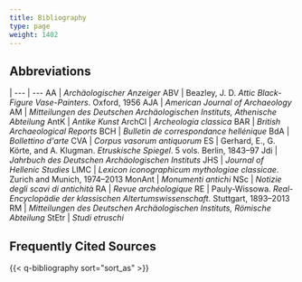 ```yaml
---
title: Bibliography
type: page
weight: 1402
---
```


## Abbreviations

 |
--- | ---
AA  | *Archäologischer Anzeiger*
ABV | Beazley, J. D. *Attic Black-Figure Vase-Painters*. Oxford, 1956
AJA | *American Journal of Archaeology*
AM  | *Mitteilungen des Deutschen Archäologischen Instituts, Athenische Abteilung*
AntK | *Antike Kunst*
ArchCl | *Archeologia classica*
BAR | *British Archaeological Reports*
BCH | *Bulletin de correspondance hellénique*
BdA | *Bollettino d'arte*
CVA | *Corpus vasorum antiquorum*
ES | Gerhard, E., G. Körte, and A. Klugman. *Etruskische Spiegel*. 5 vols. Berlin, 1843–97
Jdi | *Jahrbuch des Deutschen Archäologischen Instituts*
JHS | *Journal of Hellenic Studies*
LIMC | *Lexicon iconographicum mythologiae classicae*. Zurich and Munich, 1974–2013
MonAnt | *Monumenti antichi*
NSc | *Notizie degli scavi di antichità*
RA | *Revue archéologique*
RE | Pauly-Wissowa. *Real-Encyclopädie der klassischen Altertumswissenschaft*. Stuttgart, 1893–2013
RM | *Mitteilungen des Deutschen Archäologischen Instituts, Römische Abteilung*
StEtr | *Studi etruschi*

## Frequently Cited Sources

{{< q-bibliography sort="sort_as" >}}
